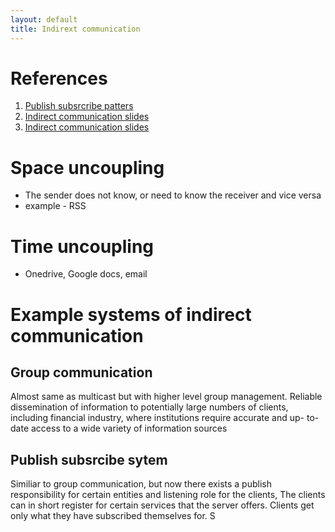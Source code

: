 ```yaml
---
layout: default
title: Indirext communication
---
```



# References

1. [Publish subsrcribe patters](https://docs.oracle.com/cd/B10501_01/appdev.920/a96590/adg15pub.htm)
2. [Indirect communication slides ](https://www.kth.se/social/upload/504cf76ef27654461c000000/indirect%20communication.pdf)
3. [Indirect communication slides](https://www.ida.liu.se/~TDDD25/lectures/lect3.frm.pdf)

# Space uncoupling

+ The sender does not know, or need to
know the receiver and vice versa
+ example - RSS

# Time uncoupling

+ Onedrive, Google docs, email


# Example systems of indirect communication

## Group communication  

Almost same as multicast but with higher level group management.
Reliable dissemination of information to potentially large numbers of clients, including  financial industry, where  institutions require accurate and up- to-date access to a wide  variety of information sources

## Publish subsrcibe sytem

Similiar to group communication, but now there exists a publish responsibility for certain entities and listening role for the clients, The clients can in short register for certain services that the server offers. Clients get only what they have subscribed themselves for. S
